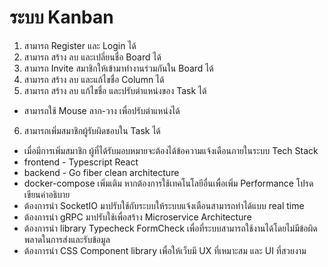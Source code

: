 # ระบบ Kanban
1. สามารถ Register และ Login ได้ 
2. สามารถ สร้าง ลบ และเปลี่ยนชื่อ Board ได้ 
3. สามารถ Invite สมาชิกให้เข้ามาทํางานร่วมกันใน Board ได้ 
4. สามารถ สร้าง ลบ และแก้ไขชื่อ Column ได้ 
5. สามารถ สร้าง ลบ แก้ไขชื่อ และปรับตําแหน่งของ Task ได้ 
- สามารถใช้ Mouse ลาก-วาง เพื่อปรับตําแหน่งได้
6. สามารถเพิ่มสมาชิกผู้รับผิดชอบใน Task ได้ 
- เมื่อมีการเพิ่มสมาชิก ผู้ที่ได้รับมอบหมายจะต้องได้ข้อความแจ้งเดือนภายในระบบ 
Tech Stack 
- frontend - Typescript React
- backend - Go fiber clean architecture
- docker-compose
เพิ่มเติม
หากต้องการใช้เทคโนโลยีอื่นเพื่อเพิ่ม Performance โปรดเขียนคําอธิบาย
- ต้องการนำ SocketIO มาปรับใช้กับระบบให้ระบบแจ้งเตือนสามารถทำได้แบบ real time
- ต้องการนำ gRPC มาปรับใช้เพื่อสร้าง Microservice Architecture
- ต้องการนำ library Typecheck FormCheck เพื่อที่ระบบสามารถใช้งานได้โดยไม่มีข้อผิดพลาดในการส่งและรับข้อมูล
- ต้องการนำ CSS Component library เพื่อให้เว็บมี UX ที่เหมาะสม และ UI ที่สวยงาม
